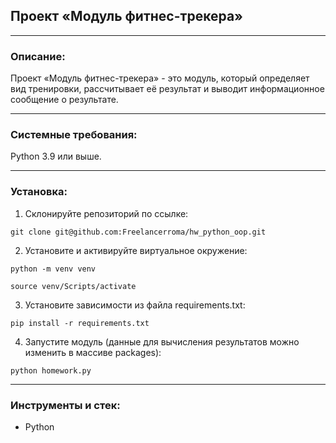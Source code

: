 ## Проект «Модуль фитнес-трекера»
***
### Описание:
Проект «Модуль фитнес-трекера» - это модуль, который определяет вид тренировки, рассчитывает её результат и выводит информационное сообщение о результате.
***
### Системные требования:
Python 3.9 или выше.
***
### Установка:

1. Склонируйте репозиторий по ссылке:
```
git clone git@github.com:Freelancerroma/hw_python_oop.git
```
2. Установите и активируйте виртуальное окружение:
```
python -m venv venv
```
```
source venv/Scripts/activate
```
3. Установите зависимости из файла requirements.txt:
```
pip install -r requirements.txt
```
4. Запустите модуль (данные для вычисления результатов можно изменить в массиве packages):
```
python homework.py
```
***
### Инструменты и стек:
- Python
